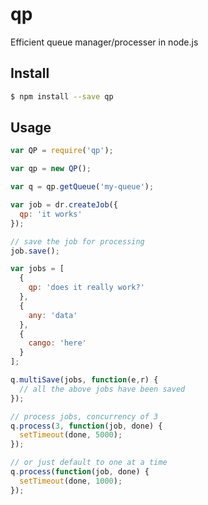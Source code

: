 qp
==

Efficient queue manager/processer in node.js

## Install

```bash
$ npm install --save qp
```

## Usage

```javascript
var QP = require('qp');

var qp = new QP();

var q = qp.getQueue('my-queue');

var job = dr.createJob({
  qp: 'it works'
});

// save the job for processing
job.save();

var jobs = [
  {
    qp: 'does it really work?'
  },
  {
    any: 'data'
  },
  {
    cango: 'here'
  }
];

q.multiSave(jobs, function(e,r) {
  // all the above jobs have been saved
});

// process jobs, concurrency of 3
q.process(3, function(job, done) {
  setTimeout(done, 5000);
});

// or just default to one at a time
q.process(function(job, done) {
  setTimeout(done, 1000);
});
```
